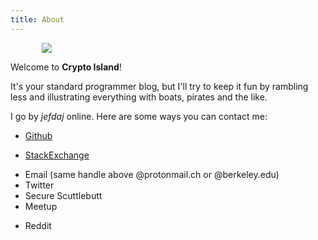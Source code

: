 ```yaml
---
title: About
---
```


<img src="/about/boat.svg" style="margin-left: 50px"></img>

Welcome to <b>Crypto Island</b>!

It's your standard programmer blog, but I'll try to keep it fun by rambling
less and illustrating everything with boats, pirates and the like.

I go by *jefdaj* online. Here are some ways you can contact me:

- [Github](https://github.com/jefdaj)
* [StackExchange](https://stackoverflow.com/users/429898/jefdaj)
- Email (same handle above @protonmail.ch or @berkeley.edu)
- Twitter
- Secure Scuttlebutt
- Meetup
* Reddit
<!-- TODO gpg? bitmessage? -->

